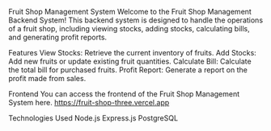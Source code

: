 Fruit Shop Management System
Welcome to the Fruit Shop Management Backend System! This backend system is designed to handle the operations of a fruit shop, including viewing stocks, adding stocks, calculating bills, and generating profit reports.

Features
View Stocks: Retrieve the current inventory of fruits.
Add Stocks: Add new fruits or update existing fruit quantities.
Calculate Bill: Calculate the total bill for purchased fruits.
Profit Report: Generate a report on the profit made from sales.

Frontend
You can access the frontend of the Fruit Shop Management System here. https://fruit-shop-three.vercel.app

Technologies Used
Node.js
Express.js
PostgreSQL
